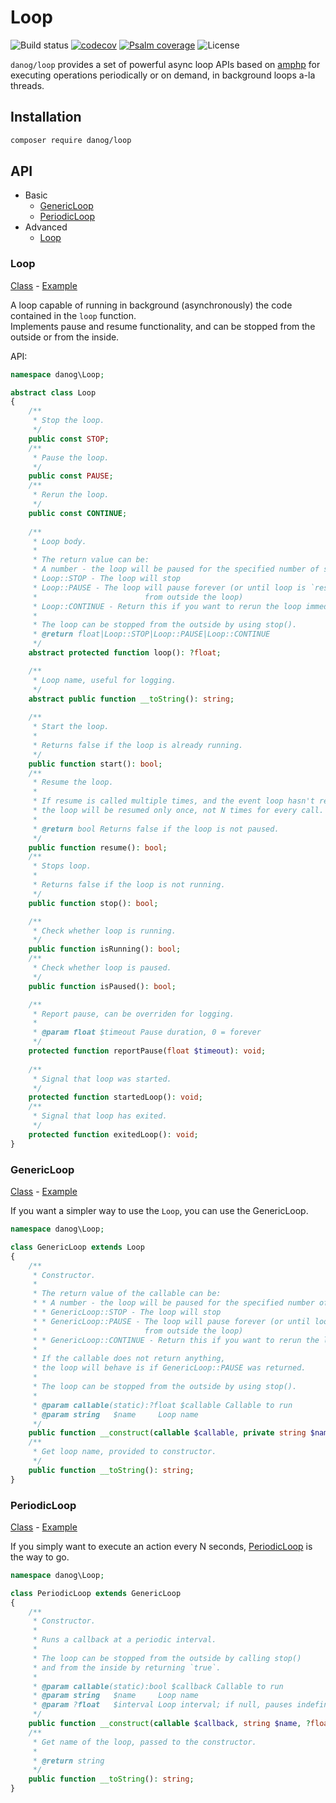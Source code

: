 # Loop

![Build status](https://github.com/danog/loop/workflows/build/badge.svg)
[![codecov](https://codecov.io/gh/danog/loop/branch/master/graph/badge.svg)](https://codecov.io/gh/danog/loop)
[![Psalm coverage](https://shepherd.dev/github/danog/loop/coverage.svg)](https://shepherd.dev/github/danog/loop)
![License](https://img.shields.io/badge/license-MIT-blue.svg)

`danog/loop` provides a set of powerful async loop APIs based on [amphp](https://amphp.org) for executing operations periodically or on demand, in background loops a-la threads.  

## Installation

```bash
composer require danog/loop
```

## API

* Basic
  * [GenericLoop](#genericloop)
  * [PeriodicLoop](#periodicloop)
* Advanced
  * [Loop](#loop)

### Loop

[Class](https://github.com/danog/loop/blob/master/lib/Loop.php) - [Example](https://github.com/danog/loop/blob/master/examples/Loop.php)

A loop capable of running in background (asynchronously) the code contained in the `loop` function.  
Implements pause and resume functionality, and can be stopped from the outside or from the inside.  

API:  

```php
namespace danog\Loop;

abstract class Loop
{
    /**
     * Stop the loop.
     */
    public const STOP;
    /**
     * Pause the loop.
     */
    public const PAUSE;
    /**
     * Rerun the loop.
     */
    public const CONTINUE;
    
    /**
     * Loop body.
     * 
     * The return value can be:
     * A number - the loop will be paused for the specified number of seconds
     * Loop::STOP - The loop will stop
     * Loop::PAUSE - The loop will pause forever (or until loop is `resume()`'d
     *                        from outside the loop)
     * Loop::CONTINUE - Return this if you want to rerun the loop immediately
     *
     * The loop can be stopped from the outside by using stop().
     * @return float|Loop::STOP|Loop::PAUSE|Loop::CONTINUE
     */
    abstract protected function loop(): ?float;

    /**
     * Loop name, useful for logging.
     */
    abstract public function __toString(): string;
    
    /**
     * Start the loop.
     *
     * Returns false if the loop is already running.
     */
    public function start(): bool;
    /**
     * Resume the loop.
     *
     * If resume is called multiple times, and the event loop hasn't resumed the loop yet,
     * the loop will be resumed only once, not N times for every call.
     * 
     * @return bool Returns false if the loop is not paused.
     */
    public function resume(): bool;
    /**
     * Stops loop.
     *
     * Returns false if the loop is not running.
     */
    public function stop(): bool;

    /**
     * Check whether loop is running.
     */
    public function isRunning(): bool;
    /**
     * Check whether loop is paused.
     */
    public function isPaused(): bool;

    /**
     * Report pause, can be overriden for logging.
     *
     * @param float $timeout Pause duration, 0 = forever
     */
    protected function reportPause(float $timeout): void;
    
    /**
     * Signal that loop was started.
     */
    protected function startedLoop(): void;
    /**
     * Signal that loop has exited.
     */
    protected function exitedLoop(): void;
}
```

### GenericLoop

[Class](https://github.com/danog/loop/blob/master/lib/GenericLoop.php) - [Example](https://github.com/danog/loop/blob/master/examples/GenericLoop.php)

If you want a simpler way to use the `Loop`, you can use the GenericLoop.  

```php
namespace danog\Loop;

class GenericLoop extends Loop
{
    /**
     * Constructor.
     *
     * The return value of the callable can be:
     * * A number - the loop will be paused for the specified number of seconds
     * * GenericLoop::STOP - The loop will stop
     * * GenericLoop::PAUSE - The loop will pause forever (or until loop is `resume()`'d
     *                        from outside the loop)
     * * GenericLoop::CONTINUE - Return this if you want to rerun the loop immediately
     *
     * If the callable does not return anything,
     * the loop will behave is if GenericLoop::PAUSE was returned.
     *
     * The loop can be stopped from the outside by using stop().
     *
     * @param callable(static):?float $callable Callable to run
     * @param string   $name     Loop name
     */
    public function __construct(callable $callable, private string $name);
    /**
     * Get loop name, provided to constructor.
     */
    public function __toString(): string;
}
```

### PeriodicLoop

[Class](https://github.com/danog/loop/blob/master/lib/PeriodicLoop.php) - [Example](https://github.com/danog/loop/blob/master/examples/PeriodicLoop.php)

If you simply want to execute an action every N seconds, [PeriodicLoop](https://github.com/danog/MadelineProto/blob/master/src/danog/MadelineProto/Loop/Generic/PeriodicLoop.php) is the way to go.  

```php
namespace danog\Loop;

class PeriodicLoop extends GenericLoop
{
    /**
     * Constructor.
     *
     * Runs a callback at a periodic interval.
     *
     * The loop can be stopped from the outside by calling stop()
     * and from the inside by returning `true`.
     *
     * @param callable(static):bool $callback Callable to run
     * @param string   $name     Loop name
     * @param ?float   $interval Loop interval; if null, pauses indefinitely or until `resume()` is called.
     */
    public function __construct(callable $callback, string $name, ?float $interval)
    /**
     * Get name of the loop, passed to the constructor.
     *
     * @return string
     */
    public function __toString(): string;
}
```

